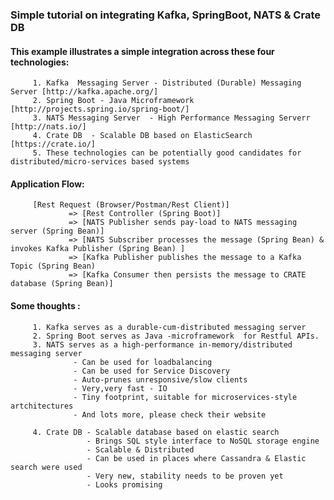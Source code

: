 ### Simple tutorial on integrating Kafka, SpringBoot, NATS & Crate DB

#### This example illustrates a simple integration across these four technologies:
         1. Kafka  Messaging Server - Distributed (Durable) Messaging Server [http://kafka.apache.org/]
         2. Spring Boot - Java Microframework [http://projects.spring.io/spring-boot/]
         3. NATS Messaging Server  - High Performance Messaging Serverr [http://nats.io/]
         4. Crate DB  - Scalable DB based on ElasticSearch [https://crate.io/]
         5. These technologies can be potentially good candidates for distributed/micro-services based systems
         
#### Application Flow:
         [Rest Request (Browser/Postman/Rest Client)] 
                 => [Rest Controller (Spring Boot)]
                 => [NATS Publisher sends pay-load to NATS messaging server (Spring Bean)]
                 => [NATS Subscriber processes the message (Spring Bean) & invokes Kafka Publisher (Spring Bean) ]
                 => [Kafka Publisher publishes the message to a Kafka Topic (Spring Bean)
                 => [Kafka Consumer then persists the message to CRATE database (Spring Bean)]

#### Some thoughts : 
         1. Kafka serves as a durable-cum-distributed messaging server
         2. Spring Boot serves as Java -microframework  for Restful APIs.
         3. NATS serves as a high-performance in-memory/distributed messaging server
                  - Can be used for loadbalancing
                  - Can be used for Service Discovery
                  - Auto-prunes unresponsive/slow clients
                  - Very,very fast - IO 
                  - Tiny footprint, suitable for microservices-style artchitectures
                  - And lots more, please check their website
                  
         4. Crate DB - Scalable database based on elastic search
                     - Brings SQL style interface to NoSQL storage engine
                     - Scalable & Distributed
                     - Can be used in places where Cassandra & Elastic search were used
                     - Very new, stability needs to be proven yet
                     - Looks promising 
